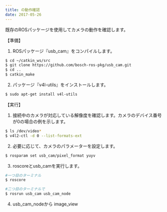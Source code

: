 ```yaml
---
title: の動作確認
date: 2017-05-26
---
```


既存のROSパッケージを使用してカメラの動作を確認します。

【準備】
1. ROSパッケージ『usb_cam』をコンパイルします。

  ```bash
  $ cd ~/catkin_ws/src
  $ git clone https://github.com/bosch-ros-pkg/usb_cam.git
  $ cd ..
  $ catkin_make
  ```

2. パッケージ『v4l-utils』をインストールします。

  ```bash
  $ sudo apt-get install v4l-utils
  ```




【実行】
1. 接続中のカメラが対応している解像度を確認します。カメラのデバイス番号が0の場合の例を示します。

  ```bash
  $ ls /dev/video*
  $ v4l2-ctl -d 0 --list-formats-ext
  ```

2. 必要に応じて、カメラのパラメーターを設定します。

  ```bash
  $ rosparam set usb_cam/pixel_format yuyv
  ```

3. roscoreとusb_camを実行します。

  ```bash
  #一つ目のターミナル
  $ roscore
  ```
  ```bash
  #二つ目のターミナルで
  $ rosrun usb_cam usb_cam_node
  ```

4. usb_cam_nodeから
image_view















<!-- 

簡単なプログラムを利用してマニピュレータのサーボの動作を確認します。

## ソフトウェアのコンパイル

1. サーボドライバーソフトウェアをコンパイルします。端末を起動し、以下のコマンドを実行します。

  ```shell
  $ cd ~/Downloads/
  $ git clone https://github.com/ROBOTIS-GIT/DynamixelSDK.git
  $ cd DynamixelSDK/c/build/linux64/
  $ make
  mkdir -p ./.objects/
  gcc -O2 -O3 -DLINUX -D_GNU_SOURCE -Wall -c -I../../include -m64 -fPIC -g -c ../../src/dynamixel_sdk/group_bulk_read.c -o .objects/group_bulk_read.o
  gcc -O2 -O3 -DLINUX -D_GNU_SOURCE -Wall -c -I../../include -m64 -fPIC -g -c ../../src/dynamixel_sdk/group_bulk_write.c -o .objects/group_bulk_write.o
  gcc -O2 -O3 -DLINUX -D_GNU_SOURCE -Wall -c -I../../include -m64 -fPIC -g -c ../../src/dynamixel_sdk/group_sync_read.c -o .objects/group_sync_read.o
  gcc -O2 -O3 -DLINUX -D_GNU_SOURCE -Wall -c -I../../include -m64 -fPIC -g -c ../../src/dynamixel_sdk/group_sync_write.c -o .objects/group_sync_write.o
  gcc -O2 -O3 -DLINUX -D_GNU_SOURCE -Wall -c -I../../include -m64 -fPIC -g -c ../../src/dynamixel_sdk/packet_handler.c -o .objects/packet_handler.o
  gcc -O2 -O3 -DLINUX -D_GNU_SOURCE -Wall -c -I../../include -m64 -fPIC -g -c ../../src/dynamixel_sdk/port_handler.c -o .objects/port_handler.o
  gcc -O2 -O3 -DLINUX -D_GNU_SOURCE -Wall -c -I../../include -m64 -fPIC -g -c ../../src/dynamixel_sdk/protocol1_packet_handler.c -o .objects/protocol1_packet_handler.o
  gcc -O2 -O3 -DLINUX -D_GNU_SOURCE -Wall -c -I../../include -m64 -fPIC -g -c ../../src/dynamixel_sdk/protocol2_packet_handler.c -o .objects/protocol2_packet_handler.o
  gcc -O2 -O3 -DLINUX -D_GNU_SOURCE -Wall -c -I../../include -m64 -fPIC -g -c ../../src/dynamixel_sdk_linux/port_handler_linux.c -o .objects/port_handler_linux.o
  g++ -shared -fPIC -m64 -o ./libdxl_x64_c.so ./.objects/group_bulk_read.o ./.objects/group_bulk_write.o ./.objects/group_sync_read.o ./.objects/group_sync_write.o ./.objects/packet_handler.o ./.objects/port_handler.o ./.objects/protocol1_packet_handler.o ./.objects/protocol2_packet_handler.o ./.objects/port_handler_linux.o -lrt
  $
  ```

1. サーボ確認プログラムのソースを取得します。

   ```shell
   $ cd ~/Downloads/
   $ git clone git@github.com:gbiggs/dynamixel_servo_check.git
   $ cd dynamixel_servo_check
   ```

1. サーボドライバーのライブラリとヘッダーをコピーします。

   ```shell
   $ cp -r ~/Downloads/DynamixelSDK/c/include/dynamixel_sdk* .
   $ cp ~/Downloads/DynamixelSDK/c/build/linux64/libdxl_x64.c.so .
   $ ls
   CMakeLists.txt  dynamixel_sdk  dynamixel_sdk.h  dynamixel_sdk_linux  dynamixel_sdk_windows  libdxl_x64_c.so  LICENSE  README.md  servo_check.c
   ```

1. サーボ確認プログラムをコンパイルします。

   ```shell
   $ mkdir build
   $ cd build
   $ cmake ../
   -- The C compiler identification is GNU 5.4.0
   -- The CXX compiler identification is GNU 5.4.0
   -- Check for working C compiler: /usr/bin/cc
   -- Check for working C compiler: /usr/bin/cc -- works
   -- Detecting C compiler ABI info
   -- Detecting C compiler ABI info - done
   -- Detecting C compile features
   -- Detecting C compile features - done
   -- Check for working CXX compiler: /usr/bin/c++
   -- Check for working CXX compiler: /usr/bin/c++ -- works
   -- Detecting CXX compiler ABI info
   -- Detecting CXX compiler ABI info - done
   -- Detecting CXX compile features
   -- Detecting CXX compile features - done
   -- Configuring done
   -- Generating done
   -- Build files have been written to: /home/geoff/Downloads/dynamixel_servo_check/build
   $ make
   [ 50%] Building C object CMakeFiles/servo_check.dir/servo_check.c.o
   [100%] Linking C executable servo_check
   [100%] Built target servo_check
   $ ls
   CMakeCache.txt  CMakeFiles  cmake_install.cmake  Makefile  servo_check
   ```

1. サーボ確認プログラムを実行しサーボの動きを確認します。

   プログラムにサーボIDを指定します。CRANE+のサーボIDは１~５です。

   __注意：プログラムを実行すると指定したサーボは高速で真ん中の位置に移動します。電源を入れる前にマニピュレータをまっすぐ___上向きに近い姿勢___にしてください。__{: style: "color=red" }

   ```shell
   ./servo_check 1
   Opened port
   Changed buadrate
   Dynamixel has been successfully connected
   [ID:003] GoalPos:512  PresPos:760
   [ID:003] GoalPos:512  PresPos:757
   [ID:003] GoalPos:512  PresPos:744
   [ID:003] GoalPos:512  PresPos:730
   [ID:003] GoalPos:512  PresPos:718
   [ID:003] GoalPos:512  PresPos:705
   [ID:003] GoalPos:512  PresPos:687
   [ID:003] GoalPos:512  PresPos:672
   [ID:003] GoalPos:512  PresPos:656
   [ID:003] GoalPos:512  PresPos:640
   [ID:003] GoalPos:512  PresPos:623
   [ID:003] GoalPos:512  PresPos:604
   [ID:003] GoalPos:512  PresPos:586
   [ID:003] GoalPos:512  PresPos:564
   [ID:003] GoalPos:512  PresPos:543
   [ID:003] GoalPos:512  PresPos:522
   ```

1. １から５まで、前サーボの動作を確認しましょう。

-->

